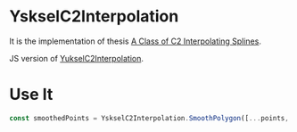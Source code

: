 # YskselC2Interpolation

It is the implementation of thesis [A Class of C2 Interpolating Splines](http://www.cemyuksel.com/research/interpolating_splines/a_class_of_c2_interpolating_splines.pdf).

JS version of [YukselC2Interpolation](https://github.com/tanganke/YukselC2Interpolation).

# Use It

```js
const smoothedPoints = YskselC2Interpolation.SmoothPolygon([...points, points[0]]);
```
